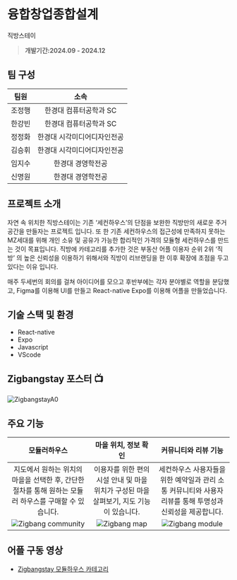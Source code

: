 # 융합창업종합설계
직방스테이

> **개발기간:2024.09 - 2024.12**

## 팀 구성
|팀원|소속|
|:---:|:---:|
| 조정행 | 한경대 컴퓨터공학과 SC|
| 한강빈 | 한경대 컴퓨터공학과 SC|
| 정정화 | 한경대 시각미디어디자인전공 |
| 김승휘 | 한경대 시각미디어디자인전공 |
| 임지수 | 한경대 경영학전공 |
| 신명원 | 한경대 경영학전공 |



## 프로젝트 소개

자연 속 위치한 직방스테이는 기존 ‘세컨하우스’의 단점을 보완한 직방만의 새로운 주거 공간을 만들자는 프로젝트 입니다.
또 한 기존 세컨하우스의 접근성에 만족하지 못하는 MZ세대를 위해 개인 소유 및 공유가 가능한 합리적인 가격의 모듈형 세컨하우스를 만드는 것이 목표입니다.
직방에 카테고리를 추가한 것은 부동산 어플 이용자 순위 2위 ‘직방’ 의 높은 신뢰성을 이용하기 위해서와 직방이 리브랜딩을 한 이후 확장에 초점을 두고 있다는 이유 입니다.

매주 두세번의 회의를 걸쳐 아이디어를 모으고 후반부에는 각자 분야별로 역할을 분담했고, Figma를 이용해 UI를 만들고 React-native Expo를 이용해 어플을 만들었습니다.

## 기술 스택 및 환경
- React-native
- Expo
- Javascript
- VScode   


## Zigbangstay 포스터 📺
![ZigbangstayA0](https://github.com/user-attachments/assets/d464df53-0d8f-4732-b099-68d1b7975c31)

## 주요 기능

|모듈러하우스|마을 위치, 정보 확인|커뮤니티와 리뷰 기능|
|:---:|:---:|:---:|
|지도에서 원하는 위치의 마을을 선택한 후, 간단한 절차를 통해 원하는 모듈러 하우스를 구매할 수 있습니다.|이용자를 위한 편의시설 안내 및 마을 위치가 구성된 마을 살펴보기, 지도 기능이 있습니다.|세컨하우스 사용자들을 위한 예약일과 관리 소통 커뮤니티와 사용자 리뷰를 통해 투명성과 신뢰성을 제공합니다.|
|![Zigbang community](https://github.com/user-attachments/assets/96c07e7f-7c6e-4ac5-bf70-6c115a0a20f9)|![Zigbang map](https://github.com/user-attachments/assets/300f8f41-c74f-47b8-bd0a-1af720886801)|![Zigbang module](https://github.com/user-attachments/assets/93dbec26-ae76-475f-bdb4-0792461509fc)

## 어플 구동 영상
- [Zigbangstay 모듈하우스 카테고리](https://youtube.com/shorts/THSBKSkEs6w)
